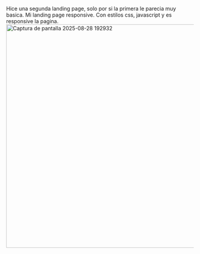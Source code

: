 Hice una segunda landing page, solo por si la primera le parecia muy basica. Mi landing page responsive. Con estilos css, javascript y es responsive la pagina.
<img width="1306" height="601" alt="Captura de pantalla 2025-08-28 192932" src="https://github.com/user-attachments/assets/5f824534-4e76-461e-9d16-fc3b80f7010e" />

